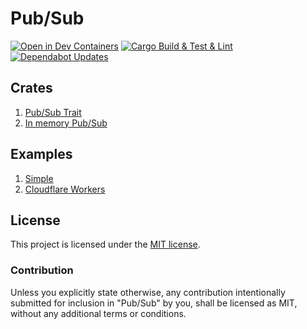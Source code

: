 # Pub/Sub

[![Open in Dev Containers](https://img.shields.io/static/v1?label=Dev%20Containers&message=Open&color=blue)](https://vscode.dev/redirect?url=vscode://ms-vscode-remote.remote-containers/cloneInVolume?url=https://github.com/arthurgubaidullin/pub-sub-rs) [![Cargo Build & Test & Lint](https://github.com/arthurgubaidullin/pub-sub-rs/actions/workflows/ci.yml/badge.svg)](https://github.com/arthurgubaidullin/pub-sub-rs/actions/workflows/ci.yml) [![Dependabot Updates](https://github.com/arthurgubaidullin/pub-sub-rs/actions/workflows/dependabot/dependabot-updates/badge.svg)](https://github.com/arthurgubaidullin/pub-sub-rs/actions/workflows/dependabot/dependabot-updates)

## Crates

1. [Pub/Sub Trait](pub-sub/trait/README.md)
1. [In memory Pub/Sub](pub-sub/in-memory/README.md)

## Examples

1. [Simple](examples/simple)
1. [Cloudflare Workers](examples/worker)

## License

This project is licensed under the [MIT license](LICENSE).

### Contribution

Unless you explicitly state otherwise, any contribution intentionally submitted for inclusion in "Pub/Sub" by you, shall be licensed as MIT, without any additional terms or conditions.
